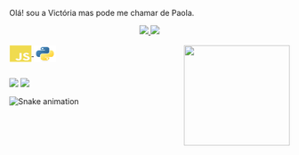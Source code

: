Olá! sou a Victória mas pode me chamar de Paola. 
<div align="center">
  <a href="https://github.com/paolachagas">
   <img height="180em" src="https://github-readme-stats.vercel.app/api?username=paolachagas&show_icons=true&theme=dracula&include_all_commits=true&count_private=true"/>
  <img height="180em" src="https://github-readme-stats.vercel.app/api/top-langs/?username=paolachagas&layout=compact&langs_count=7&theme=dracula"/>
  
  
</div>
  <div style="display: inline_block"><br>
  <img align="center" alt="Rafa-Js" height="30" width="40" src="https://raw.githubusercontent.com/devicons/devicon/master/icons/javascript/javascript-plain.svg">
  <img align="center" alt="Rafa-Python" height="30" width="40" src="https://raw.githubusercontent.com/devicons/devicon/master/icons/python/python-original.svg">
  <img align="right" width="190" height="180" src="https://media.giphy.com/media/N4AIdLd0D2A9y/giphy.gif">
  
 
   ##
   
 <div>
   <a href="https://instagram.com/paolachagass" target="_blank"><img src="https://img.shields.io/badge/-Instagram-%23E4405F?style=for-the-badge&logo=instagram&logoColor=white" target="_blank"></a>
   <a href="https://open.spotify.com/user/vict.paola"target="_blank"><img src="https://img.shields.io/badge/Spotify-1ED760?&style=for-the-badge&logo=spotify&logoColor=white"target="_blank"></a>
   
    
  ![Snake animation](https://github.com/paolachagas/rafaballerini/blob/output/github-contribution-grid-snake.svg)
 
</div>

   
